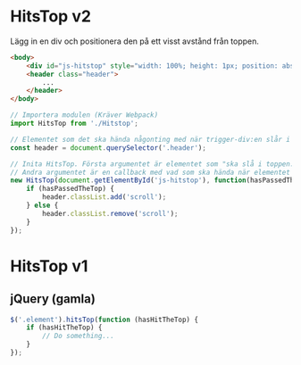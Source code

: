 # HitsTop v2
Lägg in en div och positionera den på ett visst avstånd från toppen.
````html
<body>
	<div id="js-hitstop" style="width: 100%; height: 1px; position: absolute; top: 100px;"></div>
	<header class="header">
		...
	</header>
</body>
````

````javascript
// Importera modulen (Kräver Webpack)
import HitsTop from './Hitstop';

// Elementet som det ska hända någonting med när trigger-div:en slår i toppen.
const header = document.querySelector('.header');

// Inita HitsTop. Första argumentet är elementet som "ska slå i toppen."
// Andra argumentet är en callback med vad som ska hända när elementet passerar toppen.
new HitsTop(document.getElementById('js-hitstop'), function(hasPassedTheTop, element) {
	if (hasPassedTheTop) {
		header.classList.add('scroll');
	} else {
		header.classList.remove('scroll');
	}
});
````

# HitsTop v1

## jQuery (gamla)

````javascript
$('.element').hitsTop(function (hasHitTheTop) {
	if (hasHitTheTop) {
		// Do something...
	}
});
````